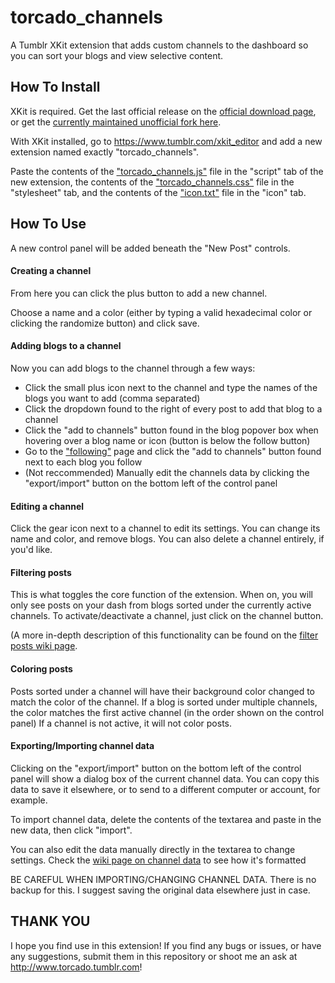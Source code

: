 # torcado_channels
A Tumblr XKit extension that adds custom channels to the dashboard so you can sort your blogs and view selective content.
## How To Install
XKit is required. Get the last official release on the [official download page](http://www.xkit.info/download), or get the [currently maintained unofficial fork here](https://github.com/new-xkit/XKit).

With XKit installed, go to https://www.tumblr.com/xkit_editor and add a new extension named exactly "torcado_channels".

Paste the contents of the ["torcado_channels.js"](https://github.com/torcado194/torcado_channels/blob/master/torcado_channels.js) file in the "script" tab of the new extension, the contents of the ["torcado_channels.css"](https://github.com/torcado194/torcado_channels/blob/master/torcado_channels.css) file in the "stylesheet" tab, and the contents of the ["icon.txt"](https://github.com/torcado194/torcado_channels/blob/master/icon.txt) file in the "icon" tab.

## How To Use
A new control panel will be added beneath the "New Post" controls.

#### Creating a channel
From here you can click the plus button to add a new channel.

Choose a name and a color (either by typing a valid hexadecimal color or clicking the randomize button) and click save.

#### Adding blogs to a channel
Now you can add blogs to the channel through a few ways:
- Click the small plus icon next to the channel and type the names of the blogs you want to add (comma separated)
- Click the dropdown found to the right of every post to add that blog to a channel
- Click the "add to channels" button found in the blog popover box when hovering over a blog name or icon (button is below the follow button)
- Go to the ["following"](https://www.tumblr.com/following) page and click the "add to channels" button found next to each blog you follow
- (Not reccommended) Manually edit the channels data by clicking the "export/import" button on the bottom left of the control panel

#### Editing a channel
Click the gear icon next to a channel to edit its settings.
You can change its name and color, and remove blogs.
You can also delete a channel entirely, if you'd like.

#### Filtering posts
This is what toggles the core function of the extension. When on, you will only see posts on your dash from blogs sorted under the currently active channels.
To activate/deactivate a channel, just click on the channel button.

(A more in-depth description of this functionality can be found on the [filter posts wiki page](https://github.com/torcado194/torcado_channels/wiki/Filter-Posts).

#### Coloring posts
Posts sorted under a channel will have their background color changed to match the color of the channel.
If a blog is sorted under multiple channels, the color matches the first active channel (in the order shown on the control panel)
If a channel is not active, it will not color posts.

#### Exporting/Importing channel data
Clicking on the "export/import" button on the bottom left of the control panel will show a dialog box of the current channel data.
You can copy this data to save it elsewhere, or to send to a different computer or account, for example.

To import channel data, delete the contents of the textarea and paste in the new data, then click "import".

You can also edit the data manually directly in the textarea to change settings. Check the [wiki page on channel data](https://github.com/torcado194/torcado_channels/wiki/Channel-Data) to see how it's formatted

BE CAREFUL WHEN IMPORTING/CHANGING CHANNEL DATA. There is no backup for this. I suggest saving the original data elsewhere just in case.

## THANK YOU
I hope you find use in this extension! If you find any bugs or issues, or have any suggestions, submit them in this repository or shoot me an ask at http://www.torcado.tumblr.com!
